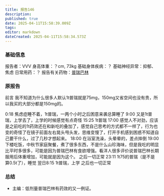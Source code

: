 ```yaml
---
title: 报告146
description: 
published: true
date: 2025-04-11T15:58:39.009Z
tags: 
editor: markdown
dateCreated: 2025-04-11T15:58:34.573Z
---
```


### 基础信息
报告者：VVV
身高体重：？cm, 73kg
基础身体疾病：？
基础神经异常：抑郁、焦虑
日常用药：？
报告有关药物：[普瑞巴林](/drug/PR80)

### 原报告
前言
我不知道为什么很多人默认1t普瑞就是75mg，150mg又省空间也没有贵，所以我买的大部分都是150mg的。

0:18 焦虑症睡不着，1t普瑞，一两个小时之后困意来袭总算睡了
9:00 又是1t普瑞，上学去了，上学的时候感觉有点奇怪
15:25 1t普瑞
17:00 感觉人不对劲，应该是之前吃的1t药效还在和新吃的叠加了，感觉自己思考的方式都不一样了，行为也变的奇怪了在镜子前面左右晃头甩头发，思维变慢了，打开手机感到困惑不知道自己要干什么，过了几秒才想起来。
18:00 在浴室洗澡，头晕晕的，差点摔倒
19:00 下楼吃饭，中秋节家庭聚餐，煮了很多东西，不是什么山珍海味，但是我吃的明显比平时多很多，可能是因为普瑞巴林有食欲增强。看洋人很多评价说普瑞巴林长期服用后体重增加，可能就是因为这个。
之后一切正常
23:11 1t75的普瑞（是不是算0.5t了），睡觉
翌日8:15 1t普瑞，上学
之后也一切正常

### 总结
- 主编：低剂量普瑞巴林有药效的又一例证。